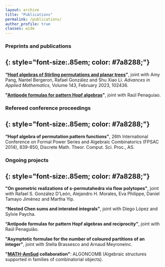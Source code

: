 ```yaml
---
layout: archive
title: "Publications"
permalink: /publications/
author_profile: true
classes: wide
---
```


### Preprints and publications
{: style="font-size:.85em; color: #7a8288;"}
---

**“[Hopf algebras of Stirling permutations and planar trees](https://www.sciencedirect.com/science/article/pii/S0196885822001208)"**, joint with Amy
Pang, Nantel Bergeron, Rafael González and Shu Xiao Li. *Advances in Applied Mathematics*, Volume 143, February 2023, 102436.

**"[Antipode formulas for pattern Hopf algebras](https://arxiv.org/pdf/2210.15778.pdf)"**, joint with Raúl Penaguiao.

### Refereed conference proceedings
{: style="font-size:.85em; color: #7a8288;"}
---

**“Hopf algebra of permutation pattern functions"**, 26th International Conference on Formal Power Series and Algebraic Combinatorics (FPSAC
2014), 839-850, Discrete Math. Theor. Comput. Sci. Proc., AS.


### Ongoing projects
{: style="font-size:.85em; color: #7a8288;"}
---

**"On geometric realizations of s-permutahedra via flow polytopes"**, joint with Rafael S. González D'León, Alejandro H. Morales, Eva Philippe, Daniel Tamayo Jiménez and Martha Yip.

**“Nested Chen sums and interated integrals"**, joint with Diego López and Sylvie Paycha.

**“Antipode formulas for pattern Hopf algebras and reciprocity"**, joint with Raúl Penaguião.

**"Asymptotic formulae for the number of coloured partitions of an integer"**, joint with Stella Brassesco and Arnaud Meyroneinc.

**"[MATH-AmSud](https://www.sticmathamsud.org/sitio/) collaboration"**: ALGONCOMB (Algebraic structures supported in families of combinatorial objects). 

